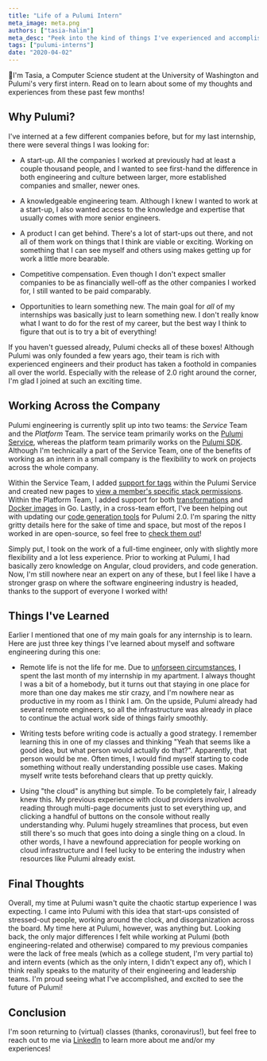```yaml
---
title: "Life of a Pulumi Intern"
meta_image: meta.png
authors: ["tasia-halim"]
meta_desc: "Peek into the kind of things I've experienced and accomplished as Pulumi's first."
tags: ["pulumi-interns"]
date: "2020-04-02"
---
```


👋I'm Tasia, a Computer Science student at the University of Washington and Pulumi's very first intern. Read on to learn about some of my thoughts and experiences from these past few months!

## Why Pulumi?

I've interned at a few different companies before, but for my last internship, there were several things I was looking for:

- A start-up. All the companies I worked at previously had at least a couple thousand people, and I wanted to see first-hand the difference in both engineering and culture between larger, more established companies and smaller, newer ones.

- A knowledgeable engineering team. Although I knew I wanted to work at a start-up, I also wanted access to the knowledge and expertise that usually comes with more senior engineers.

- A product I can get behind. There's a lot of start-ups out there, and not all of them work on things that I think are viable or exciting. Working on something that I can see myself and others using makes getting up for work a little more bearable.

- Competitive compensation. Even though I don't expect smaller companies to be as financially well-off as the other companies I worked for, I still wanted to be paid comparably.

- Opportunities to learn something new. The main goal for *all* of my internships was basically just to learn something new. I don't really know what I want to do for the rest of my career, but the best way I think to figure that out is to try a bit of everything!

If you haven't guessed already, Pulumi checks all of these boxes! Although Pulumi was only founded a few years ago, their team is rich with experienced engineers and their product has taken a foothold in companies all over the world. Especially with the release of 2.0 right around the corner, I'm glad I joined at such an exciting time.

## Working Across the Company

Pulumi engineering is currently split up into two teams: the *Service* Team and the *Platform* Team. The service team primarily works on the [Pulumi Service](https://www.pulumi.com/docs/intro/pulumi-cloud/), whereas the platform team primarily works on the [Pulumi SDK](https://www.pulumi.com/product/#sdk). Although I'm technically a part of the Service Team, one of the benefits of working as an intern in a small company is the flexibility to work on projects across the whole company.

Within the Service Team, I added [support for tags](https://www.pulumi.com/blog/pulumi-service-improvements_02-2020/#first-class-support-for-tags) within the Pulumi Service and created new pages to [view a member's specific stack permissions](https://www.pulumi.com/blog/pulumi-service-improvements_02-2020/#reverse-stack-permissions-view). Within the Platform Team, I added support for both [transformations](/docs/intro/concepts/resources#transformations) and [Docker images](https://github.com/pulumi/pulumi-docker) in Go. Lastly, in a cross-team effort, I've been helping out with updating our [code generation tools](https://github.com/pulumi/pulumi-terraform-bridge) for Pulumi 2.0. I'm sparing the nitty gritty details here for the sake of time and space, but most of the repos I worked in are open-source, so feel free to [check them out](https://github.com/pulumi)!

Simply put, I took on the work of a full-time engineer, only with slightly more flexibility and a lot less experience. Prior to working at Pulumi, I had basically zero knowledge on Angular, cloud providers, and code generation. Now, I'm still nowhere near an expert on any of these, but I feel like I have a stronger grasp on where the software engineering industry is headed, thanks to the support of everyone I worked with!

## Things I've Learned

Earlier I mentioned that one of my main goals for any internship is to learn. Here are just three key things I've learned about myself and software engineering during this one:

- Remote life is not the life for me. Due to [unforseen circumstances](https://www.pulumi.com/blog/coronavirus-plan/), I spent the last month of my internship in my apartment. I always thought I was a bit of a homebody, but it turns out that staying in one place for more than one day makes me stir crazy, and I'm nowhere near as productive in my room as I think I am. On the upside, Pulumi already had several remote engineers, so all the infrastructure was already in place to continue the actual work side of things fairly smoothly.

- Writing tests before writing code is actually a good strategy. I remember learning this in one of my classes and thinking "Yeah that seems like a good idea, but what person would actually do that?". Apparently, that person would be me. Often times, I would find myself starting to code something without really understanding possible use cases. Making myself write tests beforehand clears that up pretty quickly.

- Using "the cloud" is anything but simple. To be completely fair, I already knew this. My previous experience with cloud providers involved reading through multi-page documents just to set everything up, and clicking a handful of buttons on the console without really understanding why. Pulumi hugely streamlines that process, but even still there's so much that goes into doing a single thing on a cloud. In other words, I have a newfound appreciation for people working on cloud infrastructure and I feel lucky to be entering the industry when resources like Pulumi already exist.

## Final Thoughts

Overall, my time at Pulumi wasn't quite the chaotic startup experience I was expecting. I came into Pulumi with this idea that start-ups consisted of stressed-out people, working around the clock, and disorganization across the board. My time here at Pulumi, however, was anything but. Looking back, the only major differences I felt while working at Pulumi (both engineering-related and otherwise) compared to my previous companies were the lack of free meals (which as a college student, I'm very partial to) and intern events (which as the only intern, I didn't expect any of), which I think really speaks to the maturity of their engineering and leadership teams. I'm proud seeing what I've accomplished, and excited to see the future of Pulumi!

## Conclusion

I'm soon returning to (virtual) classes (thanks, coronavirus!), but feel free to reach out to me via [LinkedIn](https://www.linkedin.com/in/anastasiahalim/) to learn more about me and/or my experiences!
